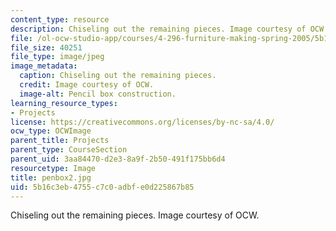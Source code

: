 ```yaml
---
content_type: resource
description: Chiseling out the remaining pieces. Image courtesy of OCW.
file: /ol-ocw-studio-app/courses/4-296-furniture-making-spring-2005/5b16c3eb4755c7c0adbfe0d225867b85_penbox2.jpg
file_size: 40251
file_type: image/jpeg
image_metadata:
  caption: Chiseling out the remaining pieces.
  credit: Image courtesy of OCW.
  image-alt: Pencil box construction.
learning_resource_types:
- Projects
license: https://creativecommons.org/licenses/by-nc-sa/4.0/
ocw_type: OCWImage
parent_title: Projects
parent_type: CourseSection
parent_uid: 3aa84470-d2e3-8a9f-2b50-491f175bb6d4
resourcetype: Image
title: penbox2.jpg
uid: 5b16c3eb-4755-c7c0-adbf-e0d225867b85
---
```

Chiseling out the remaining pieces. Image courtesy of OCW.